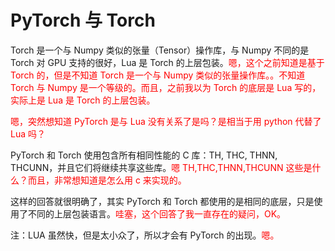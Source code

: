 

# PyTorch 与 Torch

Torch 是一个与 Numpy 类似的张量（Tensor）操作库，与 Numpy 不同的是 Torch 对 GPU 支持的很好，Lua 是 Torch 的上层包装。<span style="color:red;">嗯，这个之前知道是基于 Torch 的，但是不知道 Torch 是一个与 Numpy 类似的张量操作库。。不知道 Torch 与 Numpy 是一个等级的。而且，之前我以为 Torch 的底层是 Lua 写的，实际上是 Lua 是 Torch 的上层包装。</span>

<span style="color:red;">嗯，突然想知道 PyTorch 是与 Lua 没有关系了是吗？是相当于用 python 代替了 Lua 吗？</span>


PyTorch 和 Torch 使用包含所有相同性能的 C 库：TH, THC, THNN, THCUNN，并且它们将继续共享这些库。<span style="color:red;">嗯 TH,THC,THNN,THCUNN 这些是什么？而且，非常想知道是怎么用 c 来实现的。</span>

这样的回答就很明确了，其实 PyTorch 和 Torch 都使用的是相同的底层，只是使用了不同的上层包装语言。<span style="color:red;">哇塞，这个回答了我一直存在的疑问，OK。</span>

注：LUA 虽然快，但是太小众了，所以才会有 PyTorch 的出现。<span style="color:red;">嗯。</span>

